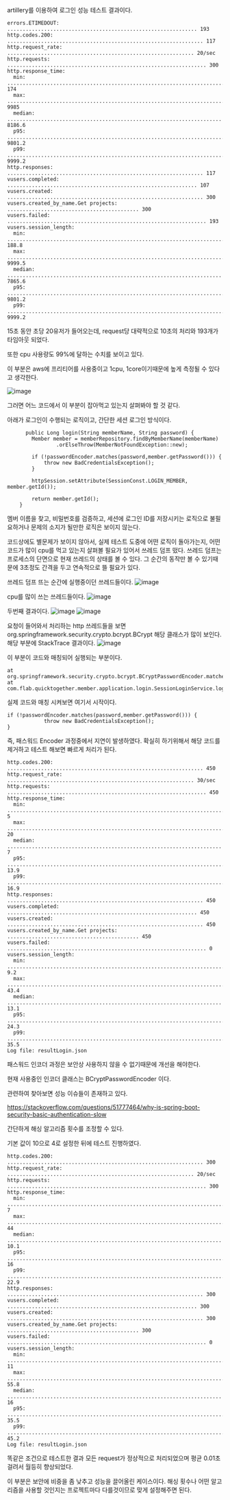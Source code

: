 artillery를 이용하여 로그인 성능 테스트 결과이다.

```
errors.ETIMEDOUT: .............................................................. 193
http.codes.200: ................................................................ 117
http.request_rate: ............................................................. 20/sec
http.requests: ................................................................. 300
http.response_time:
  min: ......................................................................... 174
  max: ......................................................................... 9985
  median: ...................................................................... 8186.6
  p95: ......................................................................... 9801.2
  p99: ......................................................................... 9999.2
http.responses: ................................................................ 117
vusers.completed: .............................................................. 107
vusers.created: ................................................................ 300
vusers.created_by_name.Get projects: ........................................... 300
vusers.failed: ................................................................. 193
vusers.session_length:
  min: ......................................................................... 188.8
  max: ......................................................................... 9999.5
  median: ...................................................................... 7865.6
  p95: ......................................................................... 9801.2
  p99: ......................................................................... 9999.2
  ```
  
  15초 동안 초당 20유저가 들어오는데, request당 대략적으로 10초의 처리와 193개가 타임아웃 되었다.
  
  또한 cpu 사용량도 99%에 달하는 수치를 보이고 있다. 
  
  이 부분은 aws에 프리티어를 사용중이고 1cpu, 1core이기때문에 높게 측정될 수 있다고 생각한다.
  
  ![image](https://user-images.githubusercontent.com/41093183/229483781-1c7253dc-66e3-4688-a62b-cabef3e9b195.png)
  
그러면 어느 코드에서 이 부분이 잡아먹고 있는지 살펴봐야 할 것 같다.

아래가 로그인이 수행되는 로직이고, 간단한 세션 로그인 방식이다.
```
      public Long login(String memberName, String password) {
        Member member = memberRepository.findByMemberName(memberName)
                .orElseThrow(MemberNotFoundException::new);

        if (!passwordEncoder.matches(password,member.getPassword())) {
            throw new BadCredentialsException();
        }

        httpSession.setAttribute(SessionConst.LOGIN_MEMBER, member.getId());

        return member.getId();
    }
```

멤버 이름을 찾고, 비밀번호를 검증하고, 세션에 로그인 ID를 저장시키는 로직으로 불필요하거나 문제의 소지가 될만한 로직은 보이지 않는다.

코드상에도 별문제가 보이지 않아서, 실제 테스트 도중에 어떤 로직이 돌아가는지, 어떤 코드가 많이 cpu를 먹고 있는지 살펴볼 필요가 있어서 쓰레드 덤프 떴다.
쓰레드 덤프는 프로세스의 단면으로 현재 쓰레드의 상태를 볼 수 있다. 그 순간의 동작만 볼 수 있기때문에 3초정도 간격을 두고 연속적으로 뜰 필요가 있다.

쓰레드 덤프 뜨는 순간에 실행중이던 쓰레드들이다.
![image](https://user-images.githubusercontent.com/41093183/229487713-08baa736-e125-4765-80f7-fbd6a41da450.png)

cpu를 많이 쓰는 쓰레드들이다.
![image](https://user-images.githubusercontent.com/41093183/229488042-ce40f2e3-189d-428e-82ea-ecdfee9cdb46.png)

두번째 결과이다.
![image](https://user-images.githubusercontent.com/41093183/229488403-cb15cf88-49d6-460a-8f2d-bbbf73ae660f.png)
![image](https://user-images.githubusercontent.com/41093183/229488594-f3a8635f-7ea7-4e1d-a8ee-e38abf96ab5f.png)


요청이 들어와서 처리하는 http 쓰레드들을 보면 org.springframework.security.crypto.bcrypt.BCrypt 해당 클래스가 많이 보인다.
해당 부분에 StackTrace 결과이다.
![image](https://user-images.githubusercontent.com/41093183/229489260-b9e0b4c2-010e-41c6-a577-fc6d1a6c678f.png)

이 부분이 코드와 매칭되어 실행되는 부분이다.
```
at org.springframework.security.crypto.bcrypt.BCryptPasswordEncoder.matches(BCryptPasswordEncoder.java:133)
at com.flab.quicktogether.member.application.login.SessionLoginService.login(SessionLoginService.java:36)
```

실제 코드와 매칭 시켜보면 여기서 시작이다.
```
if (!passwordEncoder.matches(password,member.getPassword())) {
            throw new BadCredentialsException();
}
```

즉, 패스워드 Encoder 과정중에서 지연이 발생하였다. 확실히 하기위해서 해당 코드를 제거하고 테스트 해보면 빠르게 처리가 된다.
```
http.codes.200: ................................................................ 450
http.request_rate: ............................................................. 30/sec
http.requests: ................................................................. 450
http.response_time:
  min: ......................................................................... 5
  max: ......................................................................... 20
  median: ...................................................................... 7
  p95: ......................................................................... 13.9
  p99: ......................................................................... 16.9
http.responses: ................................................................ 450
vusers.completed: .............................................................. 450
vusers.created: ................................................................ 450
vusers.created_by_name.Get projects: ........................................... 450
vusers.failed: ................................................................. 0
vusers.session_length:
  min: ......................................................................... 9.2
  max: ......................................................................... 43.4
  median: ...................................................................... 13.1
  p95: ......................................................................... 24.3
  p99: ......................................................................... 35.5
Log file: resultLogin.json
```

패스워드 인코더 과정은 보안상 사용하지 않을 수 없기때문에 개선을 해야한다.

현재 사용중인 인코더 클래스는 BCryptPasswordEncoder 이다. 

관련하여 찾아보면 성능 이슈들이 존재하고 있다.

https://stackoverflow.com/questions/51777464/why-is-spring-boot-security-basic-authentication-slow

간단하게 해싱 알고리즘 횟수를 조정할 수 있다. 

기본 값이 10으로 4로 설정한 뒤에 테스트 진행하였다.

```
http.codes.200: ................................................................ 300
http.request_rate: ............................................................. 20/sec
http.requests: ................................................................. 300
http.response_time:
  min: ......................................................................... 7
  max: ......................................................................... 44
  median: ...................................................................... 10.1
  p95: ......................................................................... 16
  p99: ......................................................................... 22.9
http.responses: ................................................................ 300
vusers.completed: .............................................................. 300
vusers.created: ................................................................ 300
vusers.created_by_name.Get projects: ........................................... 300
vusers.failed: ................................................................. 0
vusers.session_length:
  min: ......................................................................... 11
  max: ......................................................................... 55.8
  median: ...................................................................... 16
  p95: ......................................................................... 35.5
  p99: ......................................................................... 45.2
Log file: resultLogin.json
```

똑같은 조건으로 테스트한 결과 모든 request가 정상적으로 처리되었으며 평균 0.01초 걸려서 월등히 향상되었다.

이 부분은 보안에 비중을 좀 낮추고 성능을 끌어올린 케이스이다. 해싱 횟수나 어떤 알고리즘을 사용할 것인지는 프로젝트마다 다를것이므로 맞게 설정해주면 된다.

